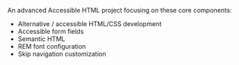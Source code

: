 An advanced Accessible HTML project focusing on these core components:
- Alternative / accessible HTML/CSS development
- Accessible form fields
- Semantic HTML
- REM font configuration
- Skip navigation customization

